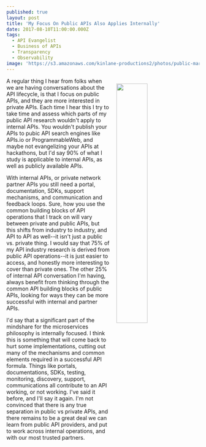 ```yaml
---
published: true
layout: post
title: 'My Focus On Public APIs Also Applies Internally'
date: 2017-08-10T11:00:00.000Z
tags:
  - API Evangelist
  - Business of APIs
  - Transparency
  - Observability
image: 'https://s3.amazonaws.com/kinlane-productions2/photos/public-market.jpg'
---
```

<p><img src="https://s3.amazonaws.com/kinlane-productions2/photos/public-market.jpg" align="right" width="40%" style="padding: 15px;" /></p>A regular thing I hear from folks when we are having conversations about the API lifecycle, is that I focus on public APIs, and they are more interested in private APIs. Each time I hear this I try to take time and assess which parts of my public API research wouldn't apply to internal APIs. You wouldn't publish your APIs to pubic API search engines like APIs.io or ProgrammableWeb, and maybe not evangelizing your APIs at hackathons, but I'd say 90% of what I study is applicable to internal APIs, as well as publicly available APIs.

With internal APIs, or private network partner APIs you still need a portal, documentation, SDKs, support mechanisms, and communication and feedback loops. Sure, how you use the common building blocks of API operations that I track on will vary between private and public APIs, but this shifts from industry to industry, and API to API as well--it isn't just a public vs. private thing. I would say that 75% of my API industry research is derived from public API operations--it is just easier to access, and honestly more interesting to cover than private ones. The other 25% of internal API conversation I'm having, always benefit from thinking through the common API building blocks of public APIs, looking for ways they can be more successful with internal and partner APIs.

I'd say that a significant part of the mindshare for the microservices philosophy is internally focused. I think this is something that will come back to hurt some implementations, cutting out many of the mechanisms and common elements required in a successful API formula. Things like portals, documentations, SDKs, testing, monitoring, discovery, support, communications all contribute to an API working, or not working. I've said it before, and I'll say it again. I'm not convinced that there is any true separation in public vs private APIs, and there remains to be a great deal we can learn from public API providers, and put to work across internal operations, and with our most trusted partners.
